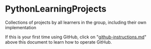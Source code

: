 # PythonLearningProjects
Collections of projects by all learners in the group, including their own implementation

If this is your first time using GitHub, click on "[github-instructions.md](../master/github-instructions.md)" above this document to learn how to operate GitHub.
